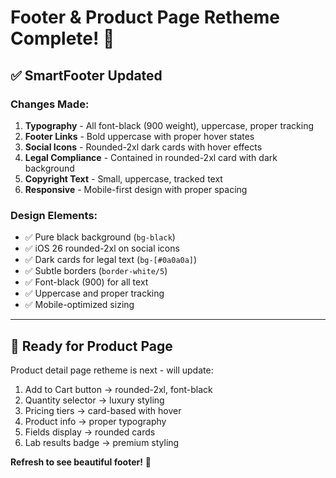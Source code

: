 # Footer & Product Page Retheme Complete! 🎉

## ✅ SmartFooter Updated

### Changes Made:
1. **Typography** - All font-black (900 weight), uppercase, proper tracking
2. **Footer Links** - Bold uppercase with proper hover states
3. **Social Icons** - Rounded-2xl dark cards with hover effects
4. **Legal Compliance** - Contained in rounded-2xl card with dark background
5. **Copyright Text** - Small, uppercase, tracked text
6. **Responsive** - Mobile-first design with proper spacing

### Design Elements:
- ✅ Pure black background (`bg-black`)
- ✅ iOS 26 rounded-2xl on social icons
- ✅ Dark cards for legal text (`bg-[#0a0a0a]`)
- ✅ Subtle borders (`border-white/5`)
- ✅ Font-black (900) for all text
- ✅ Uppercase and proper tracking
- ✅ Mobile-optimized sizing

---

## 🚀 Ready for Product Page

Product detail page retheme is next - will update:
1. Add to Cart button → rounded-2xl, font-black
2. Quantity selector → luxury styling
3. Pricing tiers → card-based with hover
4. Product info → proper typography
5. Fields display → rounded cards
6. Lab results badge → premium styling

**Refresh to see beautiful footer!** 🎨

